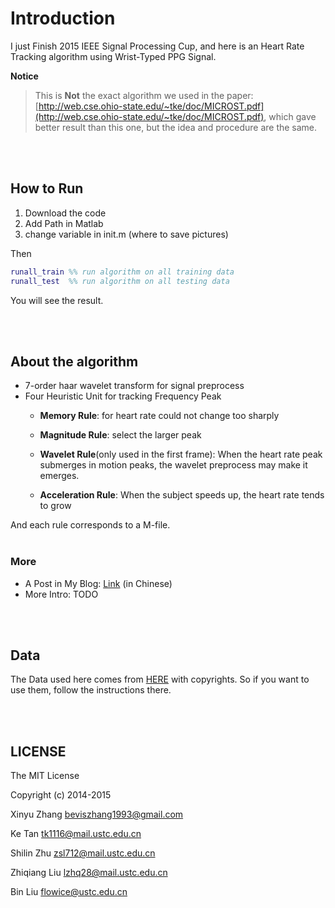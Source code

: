 # Introduction


I just Finish 2015 IEEE Signal Processing Cup, and here is an Heart Rate Tracking algorithm using Wrist-Typed PPG Signal.


**Notice**
> This is **Not** the exact algorithm we used in the paper: [http://web.cse.ohio-state.edu/~tke/doc/MICROST.pdf](http://web.cse.ohio-state.edu/~tke/doc/MICROST.pdf), which gave  better result than this one, but the idea and procedure are the same.

<br>
<br>

## How to Run

1. Download the code
2. Add Path in Matlab
3. change variable in init.m (where to save pictures)

Then

```matlab
runall_train %% run algorithm on all training data
runall_test  %% run algorithm on all testing data
```

You will see the result.   

<br>
<br>

## About the algorithm   

- 7-order haar wavelet transform for signal preprocess
- Four Heuristic Unit for tracking Frequency Peak
    - **Memory Rule**: for heart rate could not change too sharply
    - **Magnitude Rule**: select the larger peak
    - **Wavelet Rule**(only used in the first frame): 
            When the heart rate peak submerges in motion peaks, the wavelet preprocess may make it emerges.
          
    - **Acceleration Rule**: When the subject speeds up, the heart rate tends to grow


And each rule corresponds to a M-file.
<br>
<br>


### More

- A Post in My Blog: [Link](http://xyzhang.me/algorithm/dsp/2015/01/14/heart-rate-tracking.html) (in Chinese)
- More Intro: TODO  


<br>
<br>

## Data

The Data used here comes from [HERE](http://www.zhilinzhang.com/spcup2015/data.html) with copyrights. So if you want to use them, follow the instructions there.

<br>
<br>

## LICENSE

The MIT License

Copyright (c) 2014-2015 

Xinyu Zhang <beviszhang1993@gmail.com>

Ke Tan <tk1116@mail.ustc.edu.cn>

Shilin Zhu <zsl712@mail.ustc.edu.cn>

Zhiqiang Liu <lzhq28@mail.ustc.edu.cn>

Bin Liu <flowice@ustc.edu.cn>


